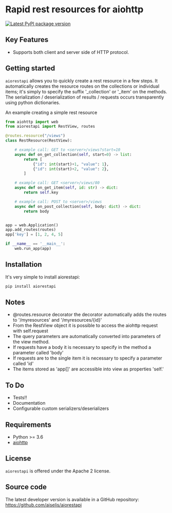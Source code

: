 Rapid rest resources for aiohttp
================================

[![Latest PyPI package version](https://badge.fury.io/py/aiorestapi.svg)](https://pypi.org/project/aiorestapi)

Key Features
------------

-   Supports both client and server side of HTTP protocol.

Getting started
---------------

`aiorestapi` allows you to quickly create a rest resource in a few steps. It automatically creates the resource routes on the collections or individual items; it's simply to specify the suffix '_collection' or '_item' on the methods.
The serialization / deserialization of results / requests occurs transparently using  python dictionaries.

An example creating a simple rest resource
```python
from aiohttp import web
from aiorestapi import RestView, routes

@routes.resource("/views")
class RestResource(RestView):

    # example call: GET to <server>/views?start=10
    async def on_get_collection(self, start=0) -> list:
        return [
            {"id": int(start)+1, "value": 1},
            {"id": int(start)+2, "value": 2},
        ]

    # example call: GET <server>/views/80
    async def on_get_item(self, id: str) -> dict:
        return self.key

    # example call: POST to <server>/views
    async def on_post_collection(self, body: dict) -> dict:
        return body


app = web.Application()
app.add_routes(routes)
app['key'] = [1, 2, 4, 5]

if __name__ == '__main__':
    web.run_app(app)
```

Installation
------------
It's very simple to install aiorestapi:
```sh
pip install aiorestapi
```

Notes
-----

- @routes.resource decorator the decorator automatically adds the routes to '<server>/myresources' and '<server>/myresources/{id}'
- From the RestView object it is possible to access the aiohttp request with self.request
- The query parameters are automatically converted into parameters of the view method.
- If requests have a body it is necessary to specify in the method a parameter called 'body'
- If requests are to the single item it is necessary to specify a parameter called 'id'
- The items stored as 'app[<key>]' are accessible into view as properties 'self.<key>'

To Do
-----

- Tests!!
- Documentation
- Configurable custom serializers/deserializers

Requirements
------------

-   Python \>= 3.6
-   [aiohttp](https://pypi.python.org/pypi/aiohttp)

License
-------

`aiorestapi` is offered under the Apache 2 license.

Source code
-----------

The latest developer version is available in a GitHub repository:
<https://github.com/aiselis/aiorestapi>
